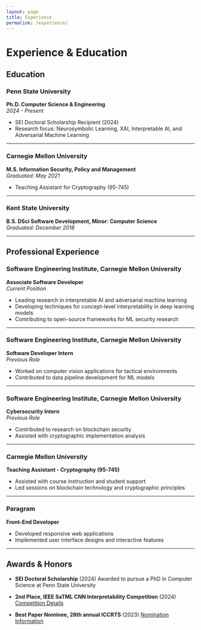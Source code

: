 ```yaml
---
layout: page
title: Experience
permalink: /experience/
---
```


# Experience & Education

## Education

### Penn State University
**Ph.D. Computer Science & Engineering**  
*2024 - Present*
- SEI Doctoral Scholarship Recipient (2024)
- Research focus: Neurosymbolic Learning, XAI, Interpretable AI, and Adversarial Machine Learning
---
### Carnegie Mellon University
**M.S. Information Security, Policy and Management**  
*Graduated: May 2021*
- Teaching Assistant for Cryptography (95-745)
---
### Kent State University
**B.S. DSci Software Development, Minor: Computer Science**  
*Graduated: December 2018*

---

## Professional Experience

### Software Engineering Institute, Carnegie Mellon University
**Associate Software Developer**  
*Current Position*
- Leading research in interpretable AI and adversarial machine learning
- Developing techniques for concept-level interpretability in deep learning models
- Contributing to open-source frameworks for ML security research
---

### Software Engineering Institute, Carnegie Mellon University
**Software Developer Intern**  
*Previous Role*
- Worked on computer vision applications for tactical environments
- Contributed to data pipeline development for ML models
---

### Software Engineering Institute, Carnegie Mellon University
**Cybersecurity Intern**  
*Previous Role*
- Contributed to research on blockchain security
- Assisted with cryptographic implementation analysis

--- 
### Carnegie Mellon University
**Teaching Assistant - Cryptography (95-745)**  
- Assisted with course instruction and student support
- Led sessions on blockchain technology and cryptographic principles

---
### Paragram
**Front-End Developer**  
- Developed responsive web applications
- Implemented user interface designs and interactive features

---

## Awards & Honors

- **SEI Doctoral Scholarship** (2024)
  Awarded to pursue a PhD in Computer Science at Penn State University
  
- **2nd Place, IEEE SaTML CNN Interpretability Competition** (2024)
  [Competition Details](https://benchmarking-interpretability.csail.mit.edu/challenges-and-prizes/)
  
- **Best Paper Nominee, 28th annual ICCRTS** (2023)
  [Nomination Information](https://internationalc2institute.org/28th-iccrts-best-paper-nominations)

